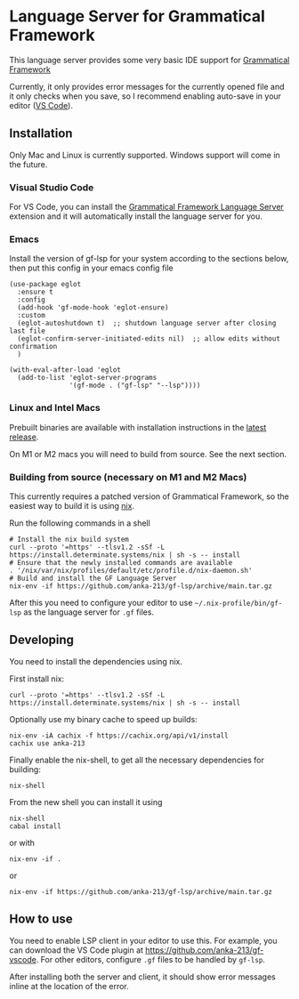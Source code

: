 # Language Server for Grammatical Framework

This language server provides some very basic IDE support for [Grammatical Framework](https://www.grammaticalframework.org/)

Currently, it only provides error messages for the currently opened file and it only checks when you save, so I recommend enabling auto-save in your editor ([VS Code](https://code.visualstudio.com/docs/editor/codebasics#_save-auto-save)).



## Installation

Only Mac and Linux is currently supported. Windows support will come in the future.

### Visual Studio Code

For VS Code, you can install the [Grammatical Framework Language Server](https://marketplace.visualstudio.com/items?itemName=anka-213.gf-vscode) extension and it will automatically install the language server for you.

### Emacs

Install the version of gf-lsp for your system according to the sections below, then put this config in your emacs config file

```
(use-package eglot
  :ensure t
  :config
  (add-hook 'gf-mode-hook 'eglot-ensure)
  :custom
  (eglot-autoshutdown t)  ;; shutdown language server after closing last file
  (eglot-confirm-server-initiated-edits nil)  ;; allow edits without confirmation
  )

(with-eval-after-load 'eglot
  (add-to-list 'eglot-server-programs
               '(gf-mode . ("gf-lsp" "--lsp"))))
```

### Linux and Intel Macs

Prebuilt binaries are available with installation instructions in the [latest release](https://github.com/anka-213/gf-lsp/releases).

On M1 or M2 macs you will need to build from source. See the next section.

### Building from source (necessary on M1 and M2 Macs)

This currently requires a patched version of Grammatical Framework, so the easiest way to build it is using [nix](https://nixos.org/).

Run the following commands in a shell

```
# Install the nix build system
curl --proto '=https' --tlsv1.2 -sSf -L https://install.determinate.systems/nix | sh -s -- install
# Ensure that the newly installed commands are available
. '/nix/var/nix/profiles/default/etc/profile.d/nix-daemon.sh'
# Build and install the GF Language Server
nix-env -if https://github.com/anka-213/gf-lsp/archive/main.tar.gz
```

After this you need to configure your editor to use `~/.nix-profile/bin/gf-lsp` as the language server for `.gf` files.


## Developing

You need to install the dependencies using nix.

First install nix:
```
curl --proto '=https' --tlsv1.2 -sSf -L https://install.determinate.systems/nix | sh -s -- install
```
Optionally use my binary cache to speed up builds:
```
nix-env -iA cachix -f https://cachix.org/api/v1/install
cachix use anka-213
```
Finally enable the nix-shell, to get all the necessary dependencies for building:
```
nix-shell
```

From the new shell you can install it using
```
nix-shell
cabal install
```
or with
```
nix-env -if .
```
or
```
nix-env -if https://github.com/anka-213/gf-lsp/archive/main.tar.gz
```

## How to use

You need to enable LSP client in your editor to use this. For example, you can download the VS Code plugin at https://github.com/anka-213/gf-vscode.
For other editors, configure `.gf` files to be handled by `gf-lsp`.

After installing both the server and client, it should show error messages inline at the location of the error.

